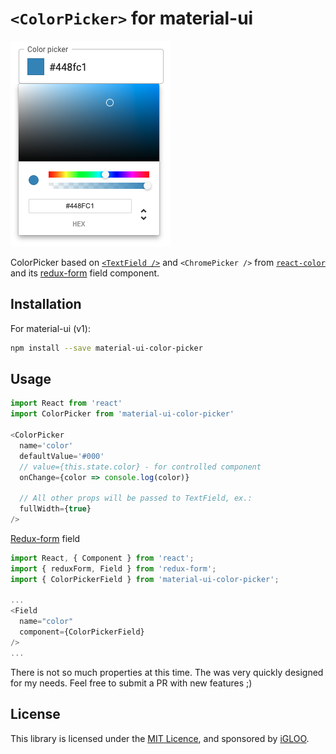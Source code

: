 # `<ColorPicker>` for material-ui

![`<ColorPicker>` example](./doc/screenshot.png)

ColorPicker based on [`<TextField />`](http://www.material-ui.com/#/components/text-field) and `<ChromePicker />` from [`react-color`](https://github.com/casesandberg/react-color/) and its [redux-form](https://redux-form.com) field component.

## Installation

For material-ui (v1):

```sh
npm install --save material-ui-color-picker
```

## Usage

```js
import React from 'react'
import ColorPicker from 'material-ui-color-picker'

<ColorPicker
  name='color'
  defaultValue='#000'
  // value={this.state.color} - for controlled component
  onChange={color => console.log(color)}

  // All other props will be passed to TextField, ex.:
  fullWidth={true}
/>
```
[Redux-form](https://redux-form.com) field
```js
import React, { Component } from 'react';
import { reduxForm, Field } from 'redux-form';
import { ColorPickerField } from 'material-ui-color-picker';

...
<Field
  name="color"
  component={ColorPickerField}
/>
...

```

There is not so much properties at this time. The was very quickly designed for my needs. Feel free to submit a PR with new features ;)

## License

This library is licensed under the [MIT Licence](LICENSE), and sponsored by [iGLOO](https://igloo.be).
